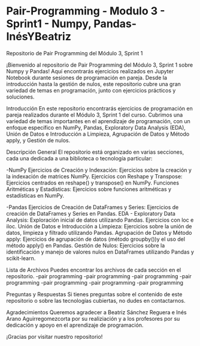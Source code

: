 # Pair-Programming - Modulo 3 - Sprint1 - Numpy, Pandas- InésYBeatriz

Repositorio de Pair Programming del Módulo 3, Sprint 1

¡Bienvenido al repositorio de Pair Programming del Módulo 3, Sprint 1 sobre Numpy y Pandas! Aquí encontrarás ejercicios realizados en Jupyter Notebook durante sesiones de programación en pareja. Desde la introducción hasta la gestión de nulos, este repositorio cubre una gran variedad de temas en programación, junto con ejercicios prácticos y soluciones.

Introducción
En este repositorio encontrarás ejercicios de programación en pareja realizados durante el Módulo 3, Sprint 1 del curso. Cubrimos una variedad de temas importantes en el aprendizaje de programación, con un enfoque específico en NumPy, Pandas, Exploratory Data Analysis (EDA), Unión de Datos e Introducción a Limpieza, Agrupación de Datos y Método apply, y Gestión de nulos.

Descripción General
El repositorio está organizado en varias secciones, cada una dedicada a una biblioteca o tecnología particular:

-NumPy
    Ejercicios de Creación y Indexación: Ejercicios sobre la creación y la indexación de matrices NumPy.
    Ejercicios con Reshape y Transpose: Ejercicios centrados en reshape() y transpose() en NumPy.
    Funciones Aritméticas y Estadísticas: Ejercicios sobre funciones aritméticas y estadísticas en NumPy.

-Pandas
    Ejercicios de Creación de DataFrames y Series: Ejercicios de creación de DataFrames y Series en Pandas.
    EDA - Exploratory Data Analysis: Exploración inicial de datos utilizando Pandas. Ejercicios con loc e iloc.
    Unión de Datos e Introducción a Limpieza: Ejercicios sobre la unión de datos, limpieza  y filtrado utilizando Pandas.
    Agrupación de Datos y Método apply: Ejercicios de agrupación de datos (método groupby())y el uso del método apply() en Pandas.
    Gestión de Nulos: Ejercicios sobre la identificación y manejo de valores nulos en DataFrames utilizando Pandas y scikit-learn.

Lista de Archivos
Puedes encontrar los archivos de cada sección en el repositorio.
-pair programming 
-pair programming 
-pair programming 
-pair programming 
-pair programming
-pair programming 
-pair programming

Preguntas y Respuestas
Si tienes preguntas sobre el contenido de este repositorio o sobre las tecnologías cubiertas, no dudes en contactarnos.

Agradecimientos
Queremos agradecer a Beatriz Sánchez Reguera e Inés Arano Aguirregomezcorta por su realiziación y a los profesores por su dedicación y apoyo en el aprendizaje de programación.

¡Gracias por visitar nuestro repositorio!